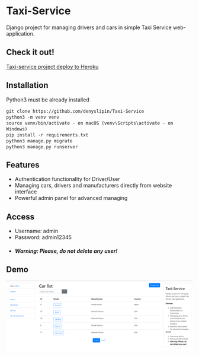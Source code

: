 # Taxi-Service

Django project for managing drivers and cars in simple Taxi Service web-application.

## Check it out!

[Taxi-service project deploy to Heroku](https://taxiservice-app.herokuapp.com)

## Installation

Python3 must be already installed

```shell
git clone https://github.com/denyslipin/Taxi-Service
python3 -m venv venv
source venv/bin/activate - on macOS (venv\Scripts\activate - on Windows)
pip install -r requirements.txt
python3 manage.py migrate
python3 manage.py runserver
```

## Features

* Authentication functionality for Driver/User
* Managing cars, drivers and manufacturers directly from website interface
* Powerful admin panel for advanced managing

## Access

* Username: admin
* Password: admin12345
* ##### Warning: Please, do not delete any user!

## Demo

![Website Interface](demo.png)
